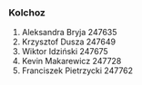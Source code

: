 ### Kolchoz
1. Aleksandra Bryja 247635
2. Krzysztof Dusza 247649
3. Wiktor Idziński 247675
4. Kevin Makarewicz 247728
5. Franciszek Pietrzycki 247762
